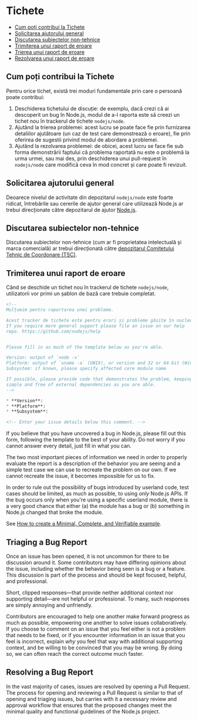 # Tichete

* [Cum poți contribui la Tichete](#how-to-contribute-in-issues)
* [Solicitarea ajutorului general](#asking-for-general-help)
* [Discutarea subiectelor non-tehnice](#discussing-non-technical-topics)
* [Trimiterea unui raport de eroare](#submitting-a-bug-report)
* [Trierea unui raport de eroare](#triaging-a-bug-report)
* [Rezolvarea unui raport de eroare](#resolving-a-bug-report)

## Cum poți contribui la Tichete

Pentru orice tichet, există trei moduri fundamentale prin care o persoană poate contribui:

1. Deschiderea tichetului de discuție: de exemplu, dacă crezi că ai descoperit un bug în Node.js, modul de a-l raporta este să creezi un tichet nou în trackerul de tichete `nodejs/node`.
2. Ajutând la trierea problemei: acest lucru se poate face fie prin furnizarea detaliilor ajutătoare (un caz de test care demonstrează o eroare), fie prin oferirea de sugestii privind modul de abordare a problemei.
3. Ajutând la rezolvarea problemei: de obicei, acest lucru se face fie sub forma demonstrării faptului că problema raportată nu este o problemă la urma urmei, sau mai des, prin deschiderea unui pull-request în `nodejs/node` care modifică ceva în mod concret și care poate fi revizuit.

## Solicitarea ajutorului general

Deoarece nivelul de activitate din depozitarul `nodejs/node` este foarte ridicat, întrebările sau cererile de ajutor general care utilizează Node.js ar trebui direcționate către depozitarul de ajutor [Node.js](https://github.com/nodejs/help/issues).

## Discutarea subiectelor non-tehnice

Discutarea subiectelor non-tehnice (cum ar fi proprietatea intelectuală și marca comercială) ar trebui direcționată către [depozitarul Comitetului Tehnic de Coordonare (TSC)](https://github.com/nodejs/TSC/issues).

## Trimiterea unui raport de eroare

Când se deschide un tichet nou în trackerul de tichete `nodejs/node`, utilizatorii vor primi un șablon de bază care trebuie completat.

```markdown
<!--
Mulțumim pentru raportarea unei probleme.

Acest tracker de tichete este pentru erori și probleme găsite în nucleul Node.js.
If you require more general support please file an issue on our help
repo. https://github.com/nodejs/help


Please fill in as much of the template below as you're able.

Version: output of `node -v`
Platform: output of `uname -a` (UNIX), or version and 32 or 64-bit (Windows)
Subsystem: if known, please specify affected core module name

If possible, please provide code that demonstrates the problem, keeping it as
simple and free of external dependencies as you are able.
-->

* **Version**:
* **Platform**:
* **Subsystem**:

<!-- Enter your issue details below this comment. -->
```

If you believe that you have uncovered a bug in Node.js, please fill out this form, following the template to the best of your ability. Do not worry if you cannot answer every detail, just fill in what you can.

The two most important pieces of information we need in order to properly evaluate the report is a description of the behavior you are seeing and a simple test case we can use to recreate the problem on our own. If we cannot recreate the issue, it becomes impossible for us to fix.

In order to rule out the possibility of bugs introduced by userland code, test cases should be limited, as much as possible, to using *only* Node.js APIs. If the bug occurs only when you're using a specific userland module, there is a very good chance that either (a) the module has a bug or (b) something in Node.js changed that broke the module.

See [How to create a Minimal, Complete, and Verifiable example](https://stackoverflow.com/help/mcve).

## Triaging a Bug Report

Once an issue has been opened, it is not uncommon for there to be discussion around it. Some contributors may have differing opinions about the issue, including whether the behavior being seen is a bug or a feature. This discussion is part of the process and should be kept focused, helpful, and professional.

Short, clipped responses—that provide neither additional context nor supporting detail—are not helpful or professional. To many, such responses are simply annoying and unfriendly.

Contributors are encouraged to help one another make forward progress as much as possible, empowering one another to solve issues collaboratively. If you choose to comment on an issue that you feel either is not a problem that needs to be fixed, or if you encounter information in an issue that you feel is incorrect, explain *why* you feel that way with additional supporting context, and be willing to be convinced that you may be wrong. By doing so, we can often reach the correct outcome much faster.

## Resolving a Bug Report

In the vast majority of cases, issues are resolved by opening a Pull Request. The process for opening and reviewing a Pull Request is similar to that of opening and triaging issues, but carries with it a necessary review and approval workflow that ensures that the proposed changes meet the minimal quality and functional guidelines of the Node.js project.